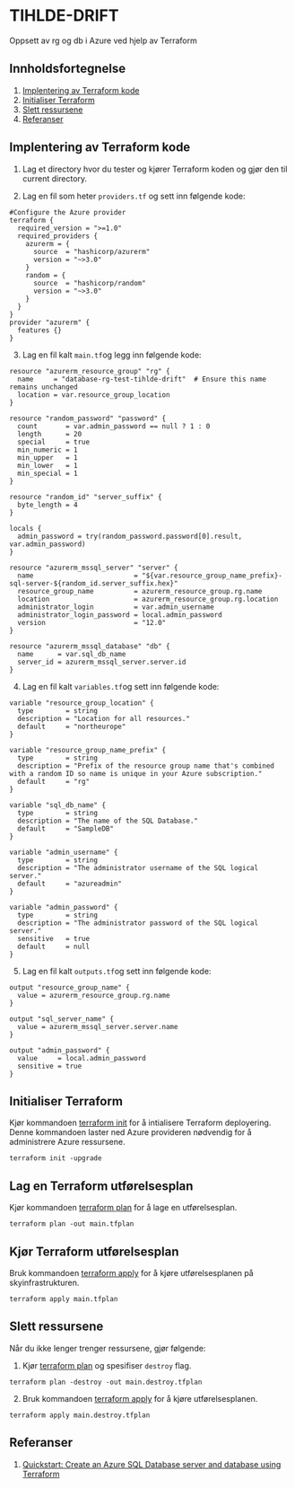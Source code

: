 # TIHLDE-DRIFT
Oppsett av rg og db i Azure ved hjelp av Terraform

## Innholdsfortegnelse
1. [Implentering av Terraform kode](#implentering-av-terraform-kode)
2. [Initialiser Terraform](#initialiser-terraform)
3. [Slett ressursene](#slett-ressursene)
4. [Referanser](#referanser)

## Implentering av Terraform kode 
1. Lag et directory hvor du tester og kjører Terraform koden og gjør den til current directory.

2. Lag en fil som heter `providers.tf` og sett inn følgende kode:

```hcl
#Configure the Azure provider
terraform {
  required_version = ">=1.0"
  required_providers {
    azurerm = {
      source  = "hashicorp/azurerm"
      version = "~>3.0"
    }
    random = {
      source  = "hashicorp/random"
      version = "~>3.0"
    }
  }
}
provider "azurerm" {
  features {}
}
```

3. Lag en fil kalt `main.tf`og legg inn følgende kode: 
```hcl
resource "azurerm_resource_group" "rg" {
  name     = "database-rg-test-tihlde-drift"  # Ensure this name remains unchanged
  location = var.resource_group_location
}

resource "random_password" "password" {
  count       = var.admin_password == null ? 1 : 0
  length      = 20
  special     = true
  min_numeric = 1
  min_upper   = 1
  min_lower   = 1
  min_special = 1
}

resource "random_id" "server_suffix" {
  byte_length = 4
}

locals {
  admin_password = try(random_password.password[0].result, var.admin_password)
}

resource "azurerm_mssql_server" "server" {
  name                         = "${var.resource_group_name_prefix}-sql-server-${random_id.server_suffix.hex}"
  resource_group_name          = azurerm_resource_group.rg.name
  location                     = azurerm_resource_group.rg.location
  administrator_login          = var.admin_username
  administrator_login_password = local.admin_password
  version                      = "12.0"
}

resource "azurerm_mssql_database" "db" {
  name      = var.sql_db_name
  server_id = azurerm_mssql_server.server.id
}
```
4. Lag en fil kalt `variables.tf`og sett inn følgende kode:

```hcl 
variable "resource_group_location" {
  type        = string
  description = "Location for all resources."
  default     = "northeurope"
}

variable "resource_group_name_prefix" {
  type        = string
  description = "Prefix of the resource group name that's combined with a random ID so name is unique in your Azure subscription."
  default     = "rg"
}

variable "sql_db_name" {
  type        = string
  description = "The name of the SQL Database."
  default     = "SampleDB"
}

variable "admin_username" {
  type        = string
  description = "The administrator username of the SQL logical server."
  default     = "azureadmin"
}

variable "admin_password" {
  type        = string
  description = "The administrator password of the SQL logical server."
  sensitive   = true
  default     = null
}
```

5. Lag en fil kalt `outputs.tf`og sett inn følgende kode:

```hcl
output "resource_group_name" {
  value = azurerm_resource_group.rg.name
}

output "sql_server_name" {
  value = azurerm_mssql_server.server.name
}

output "admin_password" {
  value     = local.admin_password
  sensitive = true
}
```

## Initialiser Terraform
Kjør kommandoen [terraform init](https://developer.hashicorp.com/terraform/cli/commands/init) for å intialisere Terraform deployering. Denne kommandoen laster ned Azure provideren nødvendig for å administrere Azure ressursene.
```hcl
terraform init -upgrade

```

## Lag en Terraform utførelsesplan 

Kjør kommandoen [terraform plan](https://www.terraform.io/docs/commands/plan.html) for å lage en utførelsesplan.

```hcl
terraform plan -out main.tfplan
```

## Kjør Terraform utførelsesplan

Bruk kommandoen [terraform apply](https://www.terraform.io/docs/commands/apply.html) for å kjøre utførelsesplanen på skyinfrastrukturen. 

```hcl
terraform apply main.tfplan
```

## Slett ressursene
Når du ikke lenger trenger ressursene, gjør følgende:

1. Kjør [terraform plan](https://www.terraform.io/docs/commands/plan.html) og spesifiser ```destroy``` flag.
```hcl
terraform plan -destroy -out main.destroy.tfplan
```
2. Bruk kommandoen [terraform apply](https://www.terraform.io/docs/commands/apply.html) for å kjøre utførelsesplanen.
```hcl
terraform apply main.destroy.tfplan
```

## Referanser
1. [Quickstart: Create an Azure SQL Database server and database using Terraform](https://learn.microsoft.com/en-us/azure/azure-sql/database/single-database-create-terraform-quickstart?view=azuresql&tabs=azure-cli)

